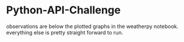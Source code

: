 # Python-API-Challenge

observations are below the plotted graphs in the weatherpy notebook.
everything else is pretty straight forward to run.